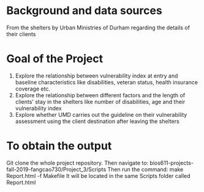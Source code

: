 # Background and data sources
From the shelters by Urban Ministries of Durham regarding the details of their clients 

# Goal of the Project 
1. Explore the relationship between vulnerability index at entry and baseline characteristics like disabilities, veteran status, health insurance coverage etc. 
2. Explore the relationship between different factors and the length of clients' stay in the shelters like number of disabilities, age and their vulnerability index
3. Explore whether UMD carries out the guideline on their vulnerability assessment using the client destination after leaving the shelters 


# To obtain the output
Git clone the whole project repository. 
Then navigate to: bios611-projects-fall-2019-fangcao730/Project_3/Scripts 
Then run the command: make Report.html -f Makefile 
It will be located in the same Scripts folder called Report.html 

